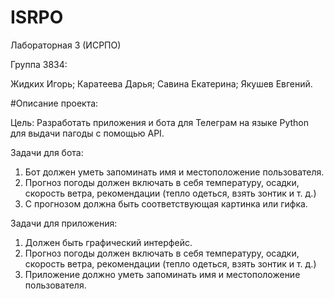 # ISRPO
Лабораторная 3 (ИСРПО)

Группа 3834:

Жидких Игорь;
Каратеева Дарья;
Савина Екатерина;
Якушев Евгений.

#Описание проекта:

Цель: Разработать приложения и бота для Телеграм на языке Python для выдачи пагоды с помощью API.

Задачи для бота:
1. Бот должен уметь запоминать имя и местоположение пользователя.
2. Прогноз погоды должен включать в себя температуру, осадки, скорость ветра, рекомендации (тепло одеться, взять зонтик и т. д.)
3. С прогнозом должна быть соответствующая картинка или гифка.

Задачи для приложения:
1. Должен быть графический интерфейс.
2. Прогноз погоды должен включать в себя температуру, осадки, скорость ветра, рекомендации (тепло одеться, взять зонтик и т. д.)
3. Приложение должно уметь запоминать имя и местоположение пользователя.

